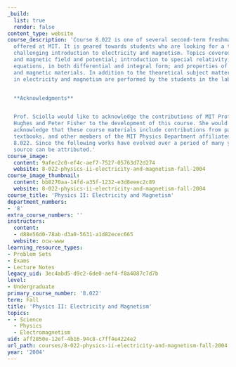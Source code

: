 ```yaml
---
_build:
  list: true
  render: false
content_type: website
course_description: 'Course 8.022 is one of several second-term freshman physics courses
  offered at MIT. It is geared towards students who are looking for a thorough and
  challenging introduction to electricity and magnetism. Topics covered include: Electric
  and magnetic field and potential; introduction to special relativity; Maxwell''s
  equations, in both differential and integral form; and properties of dielectrics
  and magnetic materials. In addition to the theoretical subject matter, several experiments
  in electricity and magnetism are performed by the students in the laboratory.


  **Acknowledgments**


  Prof. Sciolla would like to acknowledge the contributions of MIT Professors Scott
  Hughes and Peter Fisher to the development of this course. She would also like to
  acknowledge that these course materials include contributions from past instructors,
  textbooks, and other members of the MIT Physics Department affiliated with course
  8.022. Since the following works have evolved over a period of many years, no single
  source can be attributed.'
course_image:
  content: 9afec2c0-ef4c-aef7-7527-05763d72d274
  website: 8-022-physics-ii-electricity-and-magnetism-fall-2004
course_image_thumbnail:
  content: bb8270aa-14fd-a35f-1232-e3d8eeec2c89
  website: 8-022-physics-ii-electricity-and-magnetism-fall-2004
course_title: 'Physics II: Electricity and Magnetism'
department_numbers:
- '8'
extra_course_numbers: ''
instructors:
  content:
  - d88e56d0-78ab-d3a0-5631-a1d82ecec665
  website: ocw-www
learning_resource_types:
- Problem Sets
- Exams
- Lecture Notes
legacy_uid: 3ec4abd5-d9c2-6de0-aef4-f8a4087c7d7b
level:
- Undergraduate
primary_course_number: '8.022'
term: Fall
title: 'Physics II: Electricity and Magnetism'
topics:
- - Science
  - Physics
  - Electromagnetism
uid: aff2850e-12ef-4b16-94c8-c7ff4e4224e2
url_path: courses/8-022-physics-ii-electricity-and-magnetism-fall-2004
year: '2004'
---
```

